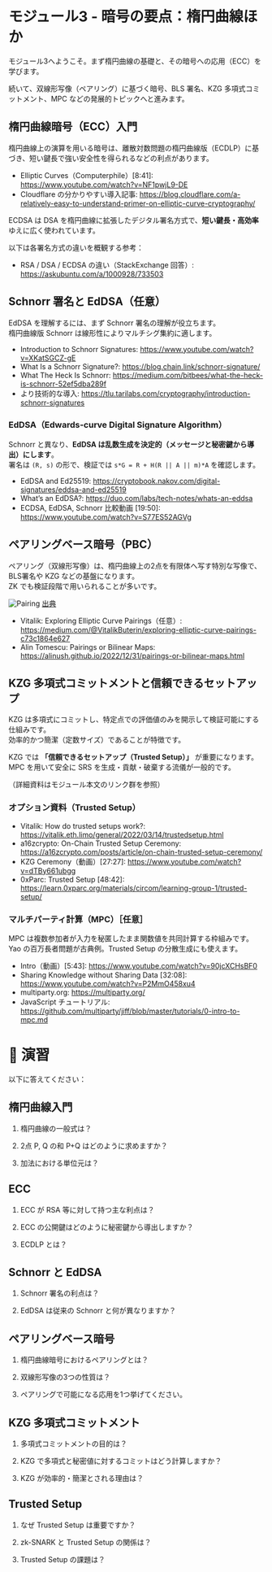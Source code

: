 # モジュール3 - 暗号の要点：楕円曲線ほか

モジュール3へようこそ。まず楕円曲線の基礎と、その暗号への応用（ECC）を学びます。

続いて、双線形写像（ペアリング）に基づく暗号、BLS 署名、KZG 多項式コミットメント、MPC などの発展的トピックへと進みます。

## 楕円曲線暗号（ECC）入門

楕円曲線上の演算を用いる暗号は、離散対数問題の楕円曲線版（ECDLP）に基づき、短い鍵長で強い安全性を得られるなどの利点があります。

- Elliptic Curves（Computerphile）[8:41]: https://www.youtube.com/watch?v=NF1pwjL9-DE
- Cloudflare の分かりやすい導入記事: https://blog.cloudflare.com/a-relatively-easy-to-understand-primer-on-elliptic-curve-cryptography/

ECDSA は DSA を楕円曲線に拡張したデジタル署名方式で、**短い鍵長・高効率**ゆえに広く使われています。

以下は各署名方式の違いを概観する参考：

- RSA / DSA / ECDSA の違い（StackExchange 回答）: https://askubuntu.com/a/1000928/733503

## Schnorr 署名と EdDSA（任意）

EdDSA を理解するには、まず Schnorr 署名の理解が役立ちます。  
楕円曲線版 Schnorr は線形性によりマルチシグ集約に適します。

- Introduction to Schnorr Signatures: https://www.youtube.com/watch?v=XKatSGCZ-gE
- What Is a Schnorr Signature?: https://blog.chain.link/schnorr-signature/
- What The Heck Is Schnorr: https://medium.com/bitbees/what-the-heck-is-schnorr-52ef5dba289f
- より技術的な導入: https://tlu.tarilabs.com/cryptography/introduction-schnorr-signatures

### EdDSA（Edwards-curve Digital Signature Algorithm）

Schnorr と異なり、**EdDSA は乱数生成を決定的（メッセージと秘密鍵から導出）にします**。  
署名は `(R, s)` の形で、検証では `s*G = R + H(R || A || m)*A` を確認します。

- EdDSA and Ed25519: https://cryptobook.nakov.com/digital-signatures/eddsa-and-ed25519
- What’s an EdDSA?: https://duo.com/labs/tech-notes/whats-an-eddsa
- ECDSA, EdDSA, Schnorr 比較動画 [19:50]: https://www.youtube.com/watch?v=S77ES52AGVg

## ペアリングベース暗号（PBC）

ペアリング（双線形写像）は、楕円曲線上の2点を有限体へ写す特別な写像で、BLS署名や KZG などの基盤になります。  
ZK でも検証段階で用いられることが多いです。

![Pairing](./assets/elliptic-curve-pairings.jpeg)
[出典](https://www.inevitableeth.com/home/concepts/elliptic-curve-pairings)

- Vitalik: Exploring Elliptic Curve Pairings（任意）: https://medium.com/@VitalikButerin/exploring-elliptic-curve-pairings-c73c1864e627
- Alin Tomescu: Pairings or Bilinear Maps: https://alinush.github.io/2022/12/31/pairings-or-bilinear-maps.html

## KZG 多項式コミットメントと信頼できるセットアップ

KZG は多項式にコミットし、特定点での評価値のみを開示して検証可能にする仕組みです。  
効率的かつ簡潔（定数サイズ）であることが特徴です。

KZG では **「信頼できるセットアップ（Trusted Setup）」** が重要になります。  
MPC を用いて安全に SRS を生成・貢献・破棄する流儀が一般的です。

（詳細資料はモジュール本文のリンク群を参照）

### オプション資料（Trusted Setup）

- Vitalik: How do trusted setups work?: https://vitalik.eth.limo/general/2022/03/14/trustedsetup.html
- a16zcrypto: On-Chain Trusted Setup Ceremony: https://a16zcrypto.com/posts/article/on-chain-trusted-setup-ceremony/
- KZG Ceremony（動画）[27:27]: https://www.youtube.com/watch?v=dTBy661ubgg
- 0xParc: Trusted Setup [48:42]: https://learn.0xparc.org/materials/circom/learning-group-1/trusted-setup/

### マルチパーティ計算（MPC）［任意］

MPC は複数参加者が入力を秘匿したまま関数値を共同計算する枠組みです。  
Yao の百万長者問題が古典例。Trusted Setup の分散生成にも使えます。

- Intro（動画）[5:43]: https://www.youtube.com/watch?v=90jcXCHsBF0
- Sharing Knowledge without Sharing Data [32:08]: https://www.youtube.com/watch?v=P2MmO458xu4
- multiparty.org: https://multiparty.org/
- JavaScript チュートリアル: https://github.com/multiparty/jiff/blob/master/tutorials/0-intro-to-mpc.md

# 💪 演習

以下に答えてください：

## 楕円曲線入門

1. 楕円曲線の一般式は？

2. 2点 P, Q の和 P+Q はどのように求めますか？

3. 加法における単位元は？

## ECC

1. ECC が RSA 等に対して持つ主な利点は？

2. ECC の公開鍵はどのように秘密鍵から導出しますか？

3. ECDLP とは？

## Schnorr と EdDSA

1. Schnorr 署名の利点は？

2. EdDSA は従来の Schnorr と何が異なりますか？

## ペアリングベース暗号

1. 楕円曲線暗号におけるペアリングとは？

2. 双線形写像の3つの性質は？

3. ペアリングで可能になる応用を1つ挙げてください。

## KZG 多項式コミットメント

1. 多項式コミットメントの目的は？

2. KZG で多項式と秘密値に対するコミットはどう計算しますか？

3. KZG が効率的・簡潔とされる理由は？

## Trusted Setup

1. なぜ Trusted Setup は重要ですか？

2. zk-SNARK と Trusted Setup の関係は？

3. Trusted Setup の課題は？

